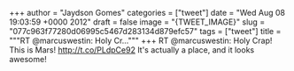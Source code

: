 
+++
author = "Jaydson Gomes"
categories = ["tweet"]
date = "Wed Aug 08 19:03:59 +0000 2012"
draft = false
image = "{TWEET_IMAGE}"
slug = "077c963f77280d06995c5467d283134d879efc57"
tags = ["tweet"]
title = """RT @marcuswestin: Holy Cr..."""
+++
RT @marcuswestin: Holy Crap! This is Mars! http://t.co/PLdpCe92 It's actually a place, and it looks awesome!
